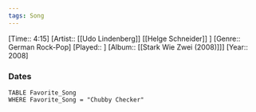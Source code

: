 ```yaml
---
tags: Song  
---
```

[Time:: 4:15]
[Artist:: [[Udo Lindenberg]] [[Helge Schneider]] ]
[Genre:: German Rock-Pop]
[Played:: ]
[Album:: [[Stark Wie Zwei (2008)]]]
[Year:: 2008]
### Dates
````dataview
TABLE Favorite_Song
WHERE Favorite_Song = "Chubby Checker"
````